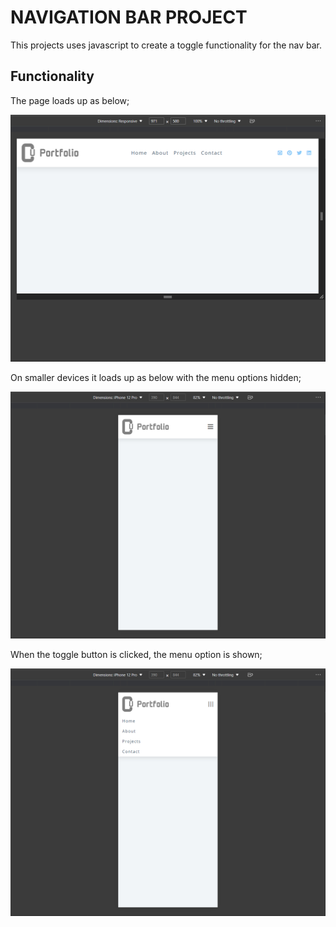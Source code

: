 # NAVIGATION BAR PROJECT
This projects uses javascript to create a toggle functionality for the nav bar.

## Functionality
The page loads up as below;

<img src="https://github.com/Charlesu49/navigation_bar/blob/master/images/screenshot1.png" alt="screenshot">

On smaller devices it loads up as below with the menu options hidden;

<img src="https://github.com/Charlesu49/navigation_bar/blob/master/images/screenshot_no_toggle.png" alt="screenshot">

When the toggle button is clicked, the menu option is shown;

<img src="https://github.com/Charlesu49/navigation_bar/blob/master/images/screenshot_toggle.png" alt="screenshot">